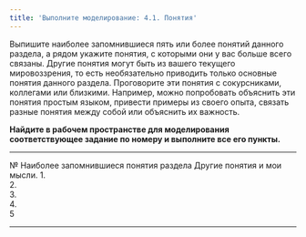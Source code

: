 ```yaml
---
title: 'Выполните моделирование: 4.1. Понятия'
---
```


Выпишите наиболее запомнившиеся пять или более понятий данного раздела,
а рядом укажите понятия, с которыми они у вас больше всего связаны.
Другие понятия могут быть из вашего текущего мировоззрения, то есть
необязательно приводить только основные понятия данного раздела.
Проговорите эти понятия с сокурсниками, коллегами или близкими.
Например, можно попробовать объяснить эти понятия простым языком,
привести примеры из своего опыта, связать разные понятия между собой или
объяснить их важность.

**Найдите в рабочем пространстве для моделирования соответствующее
задание по номеру и выполните все его пункты.**

  ----- ---------------------------------------- -----------------------------
  №     Наиболее запомнившиеся понятия раздела   Другие понятия и мои мысли.
  1\.                                            
  2\.                                            
  3\.                                            
  4\.                                            
  5                                              
                                                 
  ----- ---------------------------------------- -----------------------------
